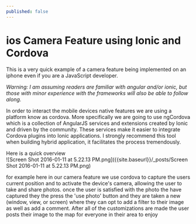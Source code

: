 ```yaml
---
published: false
---
```


# ios Camera Feature using Ionic and Cordova #
This is a very quick example of a camera feature being implemented on an iphone even if you are a JavaScript developer. 

_Warning: I am assuming readers are familiar with angular and/or ionic, but those with minor experience with the frameworks will also be able to follow along._

In order to interact the mobile devices native features we are using a platform know as cordova. More specifically we are going to use ngCordova which is a collection of AngularJS services and extensions created by Ionic and driven by the community. These services make it easier to integrate Cordova plugins into Ionic applications. I strongly recommend this tool when building hybrid application, it facilitates the process tremendously.

Here is a quick overview  
![Screen Shot 2016-01-11 at 5.22.13 PM.png]({{site.baseurl}}/_posts/Screen Shot 2016-01-11 at 5.22.13 PM.png)





for example here in our camera feature we use cordova to capture the users current position and to activate the device's camera, allowing the user to take and share photos.
once the user is satisfied with the photo the have captured they the press the 'use photo' button and they are taken a new (window, view, or screen) where they can opt to add a filter to their image as well as add a comment.
After all of the customizations are made the user posts their image to the map for everyone in their area to enjoy
